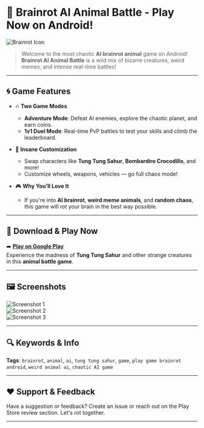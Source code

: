 # 🧠 Brainrot AI Animal Battle - Play Now on Android!

![Brainrot Icon](https://play-lh.googleusercontent.com/KJqHBNnPKblH7L4P3_LVL-PlOFNd6KhKfNkpQKHtLcg-tMEmbBM70xVajB7l7oH_HU4=w240-h480-rw)

> Welcome to the most chaotic **AI brainrot animal** game on Android!  
> **Brainrot AI Animal Battle** is a wild mix of bizarre creatures, weird memes, and intense real-time battles!

---

## 🌀 Game Features

- 🔥 **Two Game Modes**
  - **Adventure Mode**: Defeat AI enemies, explore the chaotic planet, and earn coins.
  - **1v1 Duel Mode**: Real-time PvP battles to test your skills and climb the leaderboard.

- 🛒 **Insane Customization**
  - Swap characters like **Tung Tung Sahur**, **Bombardiro Crocodillo**, and more!
  - Customize wheels, weapons, vehicles — go full chaos mode!

- 🎮 **Why You’ll Love It**
  - If you're into **AI brainrot**, **weird meme animals**, and **random chaos**, this game will rot your brain in the best way possible.

---

## 📱 Download & Play Now

➡️ [**Play on Google Play**](https://play.google.com/store/apps/details?id=com.anomali.tungtungbattle)  
Experience the madness of **Tung Tung Sahur** and other strange creatures in this **animal battle game**.

---

## 🖼️ Screenshots

![Screenshot 1](https://play-lh.googleusercontent.com/cIyRs2YyneVv_6TMZIZo-GuIRFEeQaYN5NA-LHELy66mkMMRBpqXp8EThmvzOFZj2mE=w526-h296-rw)  
![Screenshot 2](https://play-lh.googleusercontent.com/9VNamue_7kiXcF7jlDDlO6LRf5nIYOIPsLY_qeOr46cNwJEkT7agSG-qnisUSyIC2g=w526-h296-rw)  
![Screenshot 3](https://play-lh.googleusercontent.com/gZZK7ypR8j0plI9wgxKyNvauyeZlf-tPBFKZ0koxnKRsG0CW47dFfyjh_AcmWc-94pk=w526-h296-rw)

---

## 🔍 Keywords & Info

**Tags**: `brainrot`, `animal`, `ai`, `tung tung sahur`, `game`, `play game brainrot android`, `weird animal ai`, `chaotic AI game`


---

## ❤️ Support & Feedback

Have a suggestion or feedback? Create an issue or reach out on the Play Store review section. Let's rot together.

---


